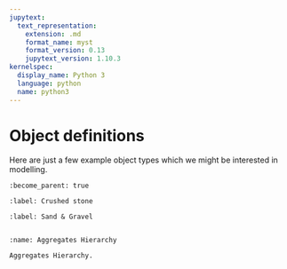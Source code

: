 ```yaml
---
jupytext:
  text_representation:
    extension: .md
    format_name: myst
    format_version: 0.13
    jupytext_version: 1.10.3
kernelspec:
  display_name: Python 3
  language: python
  name: python3
---
```


Object definitions
==================

Here are just a few example object types which we might be interested in modelling.

```{system:object} Aggregates
:become_parent: true
```

```{system:object} CrushedStone
:label: Crushed stone
```

```{system:object} SandAndGravel
:label: Sand & Gravel
```

```{end-sub-objects}
```

```{figure} figures/Aggregates Hierarchy.svg
:name: Aggregates Hierarchy

Aggregates Hierarchy.
```
